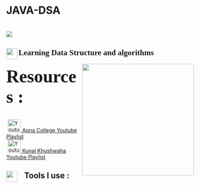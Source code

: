 # JAVA-DSA


<h1><img src = "https://github.com/driptanil/DSA-Data-Structures-Algorithms/raw/main/readme/back.png"></h1>

<h2><img src="https://media.giphy.com/media/iY8CRBdQXODJSCERIr/giphy.gif" width="30px" align="left"><font face = algerian>Learning Data Structure and algorithms</font></h2>



<img align="right" src = "https://media1.giphy.com/media/bJ4TVNYNUympPgcpem/200w.webp?cid=ecf05e47ft5s13gl1gdj7k79kv1i017whtnjzxmtnngbhlnn&rid=200w.webp&ct=g" width =300px >



<p ><font face = "algerian" size=25px ><h3>Resources : </h3></font><br>
<img>
				<a href="https://youtube.com/playlist?list=PLfqMhTWNBTe3LtFWcvwpqTkUSlB32kJop"><img src="https://upload.wikimedia.org/wikipedia/commons/thumb/0/09/YouTube_full-color_icon_%282017%29.svg/2560px-YouTube_full-color_icon_%282017%29.svg.png" alt="Youtube" width="35"/> Apna College Youtube Playlist </a>
				<br>
				<img>
				<a href="https://www.youtube.com/playlist?list=PL9gnSGHSqcnr_DxHsP7AW9ftq0AtAyYqJ"><img src="https://upload.wikimedia.org/wikipedia/commons/thumb/0/09/YouTube_full-color_icon_%282017%29.svg/2560px-YouTube_full-color_icon_%282017%29.svg.png" alt="Youtube" width="35"/> Kunal Khushwaha Youtube Playlist </a>
				<br>
				
		
<h2><img src="https://c.tenor.com/ePTe6kEJ1oEAAAAM/hammer.gif" width="30" align="left">⠀Tools  I use :</h2>
